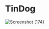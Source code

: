 # TinDog
![Screenshot (174)](https://user-images.githubusercontent.com/63972529/183484940-ead8bd29-772c-45c4-9456-deea0ece8452.png)
